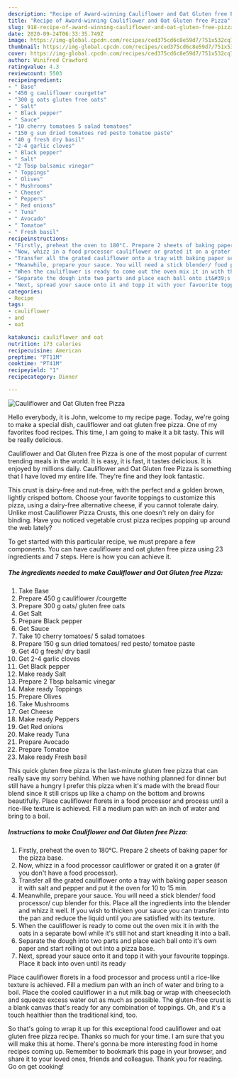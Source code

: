 ```yaml
---
description: "Recipe of Award-winning Cauliflower and Oat Gluten free Pizza"
title: "Recipe of Award-winning Cauliflower and Oat Gluten free Pizza"
slug: 918-recipe-of-award-winning-cauliflower-and-oat-gluten-free-pizza
date: 2020-09-24T06:33:35.749Z
image: https://img-global.cpcdn.com/recipes/ced375cd6c8e59d7/751x532cq70/cauliflower-and-oat-gluten-free-pizza-recipe-main-photo.jpg
thumbnail: https://img-global.cpcdn.com/recipes/ced375cd6c8e59d7/751x532cq70/cauliflower-and-oat-gluten-free-pizza-recipe-main-photo.jpg
cover: https://img-global.cpcdn.com/recipes/ced375cd6c8e59d7/751x532cq70/cauliflower-and-oat-gluten-free-pizza-recipe-main-photo.jpg
author: Winifred Crawford
ratingvalue: 4.3
reviewcount: 5503
recipeingredient:
- " Base"
- "450 g cauliflower courgette"
- "300 g oats gluten free oats"
- " Salt"
- " Black pepper"
- " Sauce"
- "10 cherry tomatoes 5 salad tomatoes"
- "150 g sun dried tomatoes red pesto tomatoe paste"
- "40 g fresh dry basil"
- "2-4 garlic cloves"
- " Black pepper"
- " Salt"
- "2 Tbsp balsamic vinegar"
- " Toppings"
- " Olives"
- " Mushrooms"
- " Cheese"
- " Peppers"
- " Red onions"
- " Tuna"
- " Avocado"
- " Tomatoe"
- " Fresh basil"
recipeinstructions:
- "Firstly, preheat the oven to 180°C. Prepare 2 sheets of baking paper for the pizza base."
- "Now, whizz in a food processor cauliflower or grated it on a grater (if you don&#39;t have a food processor)."
- "Transfer all the grated cauliflower onto a tray with baking paper season it with salt and pepper and put it the oven for 10 to 15 min."
- "Meanwhile, prepare your sauce. You will need a stick blender/ food processor/ cup blender for this. Place all the ingredients into the blender and whizz it well. If you wish to thicken your sauce you can transfer into the pan and reduce the liquid until you are satisfied with its texture."
- "When the cauliflower is ready to come out the oven mix it in with the oats in a separate bowl while it&#39;s still hot and start kneading it into a ball."
- "Separate the dough into two parts and place each ball onto it&#39;s own paper and start rolling ot out into a pizza base."
- "Next, spread your sauce onto it and topp it with your favourite toppings. Place it back into oven until its ready"
categories:
- Recipe
tags:
- cauliflower
- and
- oat

katakunci: cauliflower and oat 
nutrition: 173 calories
recipecuisine: American
preptime: "PT11M"
cooktime: "PT41M"
recipeyield: "1"
recipecategory: Dinner

---
```



![Cauliflower and Oat Gluten free Pizza](https://img-global.cpcdn.com/recipes/ced375cd6c8e59d7/751x532cq70/cauliflower-and-oat-gluten-free-pizza-recipe-main-photo.jpg)

Hello everybody, it is John, welcome to my recipe page. Today, we're going to make a special dish, cauliflower and oat gluten free pizza. One of my favorites food recipes. This time, I am going to make it a bit tasty. This will be really delicious.

Cauliflower and Oat Gluten free Pizza is one of the most popular of current trending meals in the world. It is easy, it is fast, it tastes delicious. It is enjoyed by millions daily. Cauliflower and Oat Gluten free Pizza is something that I have loved my entire life. They're fine and they look fantastic.

This crust is dairy-free and nut-free, with the perfect and a golden brown, lightly crisped bottom. Choose your favorite toppings to customize this pizza, using a dairy-free alternative cheese, if you cannot tolerate dairy. Unlike most Cauliflower Pizza Crusts, this one doesn&#39;t rely on dairy for binding. Have you noticed vegetable crust pizza recipes popping up around the web lately?


To get started with this particular recipe, we must prepare a few components. You can have cauliflower and oat gluten free pizza using 23 ingredients and 7 steps. Here is how you can achieve it.

<!--inarticleads1-->

##### The ingredients needed to make Cauliflower and Oat Gluten free Pizza:

1. Take  Base
1. Prepare 450 g cauliflower /courgette
1. Prepare 300 g oats/ gluten free oats
1. Get  Salt
1. Prepare  Black pepper
1. Get  Sauce
1. Take 10 cherry tomatoes/ 5 salad tomatoes
1. Prepare 150 g sun dried tomatoes/ red pesto/ tomatoe paste
1. Get 40 g fresh/ dry basil
1. Get 2-4 garlic cloves
1. Get  Black pepper
1. Make ready  Salt
1. Prepare 2 Tbsp balsamic vinegar
1. Make ready  Toppings
1. Prepare  Olives
1. Take  Mushrooms
1. Get  Cheese
1. Make ready  Peppers
1. Get  Red onions
1. Make ready  Tuna
1. Prepare  Avocado
1. Prepare  Tomatoe
1. Make ready  Fresh basil


This quick gluten free pizza is the last-minute gluten free pizza that can really save my sorry behind. When we have nothing planned for dinner but still have a hungry I prefer this pizza when it&#39;s made with the bread flour blend since it still crisps up like a champ on the bottom and browns beautifully. Place cauliflower florets in a food processor and process until a rice-like texture is achieved. Fill a medium pan with an inch of water and bring to a boil. 

<!--inarticleads2-->

##### Instructions to make Cauliflower and Oat Gluten free Pizza:

1. Firstly, preheat the oven to 180°C. Prepare 2 sheets of baking paper for the pizza base.
1. Now, whizz in a food processor cauliflower or grated it on a grater (if you don&#39;t have a food processor).
1. Transfer all the grated cauliflower onto a tray with baking paper season it with salt and pepper and put it the oven for 10 to 15 min.
1. Meanwhile, prepare your sauce. You will need a stick blender/ food processor/ cup blender for this. Place all the ingredients into the blender and whizz it well. If you wish to thicken your sauce you can transfer into the pan and reduce the liquid until you are satisfied with its texture.
1. When the cauliflower is ready to come out the oven mix it in with the oats in a separate bowl while it&#39;s still hot and start kneading it into a ball.
1. Separate the dough into two parts and place each ball onto it&#39;s own paper and start rolling ot out into a pizza base.
1. Next, spread your sauce onto it and topp it with your favourite toppings. Place it back into oven until its ready


Place cauliflower florets in a food processor and process until a rice-like texture is achieved. Fill a medium pan with an inch of water and bring to a boil. Place the cooled cauliflower in a nut milk bag or wrap with cheesecloth and squeeze excess water out as much as possible. The gluten-free crust is a blank canvas that&#39;s ready for any combination of toppings. Oh, and it&#39;s a touch healthier than the traditional kind, too. 

So that's going to wrap it up for this exceptional food cauliflower and oat gluten free pizza recipe. Thanks so much for your time. I am sure that you will make this at home. There's gonna be more interesting food in home recipes coming up. Remember to bookmark this page in your browser, and share it to your loved ones, friends and colleague. Thank you for reading. Go on get cooking!
